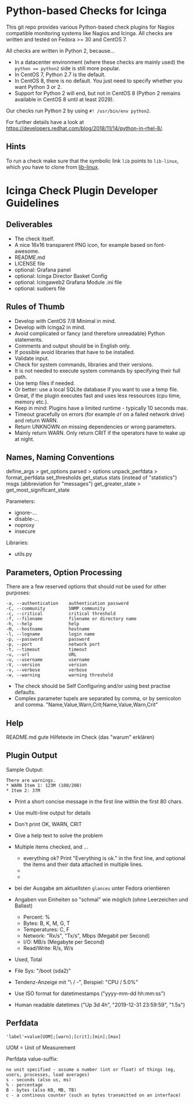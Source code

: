 # Python-based Checks for Icinga

This git repo provides various Python-based check plugins for Nagios compatible monitoring systems like Nagios and Icinga. All checks are written and tested on Fedora >= 30 and CentOS 7.

All checks are written in Python 2, because...

* In a datacenter environment (where these checks are mainly used) the `python == python2` side is still more popular.
* In CentOS 7, Python 2.7 is the default.
* In CentOS 8, there is no default. You just need to specify whether you want Python 3 or 2.
* Support for Python 2 will end, but not in CentOS 8 (Python 2 remains available in CentOS 8 until at least 2029).

Our checks run Python 2 by using `#! /usr/bin/env python2`.

For further details have a look at https://developers.redhat.com/blog/2018/11/14/python-in-rhel-8/.


## Hints

To run a check make sure that the symbolic link `lib` points to `lib-linux`, which you have to clone from [lib-linux](https://gitlab.com/linuxfabrik-icinga-plugins/lib-linux).


# Icinga Check Plugin Developer Guidelines

## Deliverables

* The check itself.
* A nice 16x16 transparent PNG icon, for example based on font-awesome.
* README.md
* LICENSE file
* optional: Grafana panel
* optional: Icinga Director Basket Config
* optional: Icingaweb2 Grafana Module .ini file
* optional: sudoers file


## Rules of Thumb

* Develop with CentOS 7/8 Minimal in mind.
* Develop with Icinga2 in mind.
* Avoid complicated or fancy (and therefore unreadable) Python statements.
* Comments and output should be in English only.
* If possible avoid libraries that have to be installed.
* Validate input.
* Check for system commands, libraries and their versions.
* It is not needed to execute system commands by specifying their full path.
* Use temp files if needed.
* Or better: use a local SQLite database if you want to use a temp file.
* Great, if the plugin executes fast and uses less ressources (cpu time, memory etc.).
* Keep in mind: Plugins have a limited runtime - typically 10 seconds max.
* Timeout gracefully on errors (for example `df` on a failed network drive) and return WARN.
* Return UNKNOWN on missing dependencies or wrong parameters.
* Mainly return WARN. Only return CRIT if the operators have to wake up at night.


## Names, Naming Conventions

define_args     > get_options
parsed          > options
unpack_perfdata > format_perfdata
set_thresholds
get_status
stats (instead of "statistics")
msgs (abbreviation for "messages")
get_greater_state > get_most_significant_state


Parameters:

* ignore-...
* disable-...
* noproxy
* insecure

Libraries:

* utils.py


## Parameters, Option Processing

There are a few reserved options that should not be used for other purposes:

    -a, --authentication    authentication password
    -C, --community         SNMP community
    -c, --critical          critical threshold
    -f, --filename          filename or directory name
    -h, --help              help
    -H, --hostname          hostname
    -l, --logname           login name
    -p, --password          password
    -p, --port              network port
    -t, --timeout           timeout
    -u, --url               URL
    -u, --username          username
    -V, --version           version
    -v, --verbose           verbose
    -w, --warning           warning threshold

* The check should be Self Configuring and/or using best practise defaults.
* Complex parameter tupels are separated by comma, or by semicolon and comma.
  "Name,Value,Warn,Crit;Name,Value,Warn,Crit"


## Help

README.md
gute Hilfetexte im Check (das "warum" erklären)


## Plugin Output

Sample Output:

```
There are warnings.
* WARN Item 1: 123M (100/200)
* Item 2: 37M
```

* Print a short concise message in the first line within the first 80 chars.
* Use multi-line output for details
* Don't print OK, WARN, CRIT
* Give a help text to solve the problem
* Multiple items checked, and ...
  - everything ok? Print "Everything is ok." in the first line, and optional the items and their data attached in multiple lines.
  - 
  - 

* bei der Ausgabe am aktuellsten `glances` unter Fedora orientieren
* Angaben von Einheiten so "schmal" wie möglich (ohne Leerzeichen und Ballast)
  * Percent: %
  * Bytes: B, K, M, G, T
  * Temperatures: C, F
  * Network: "Rx/s", "Tx/s", Mbps (Megabit per Second)
  * I/O: MB/s (Megabyte per Second)
  * Read/Write: R/s, W/s
* Used, Total
* File Sys: "/boot (sda2)"
* Tendenz-Anzeige mit "\ / -", Beispiel: "CPU / 5.0%" 
* Use ISO format for datetimestamps ("yyyy-mm-dd hh:mm:ss")
* Human readable datetimes ("Up 3d 4h", "2019-12-31 23:59:59", "1.5s")


## Perfdata

    'label'=value[UOM];[warn];[crit];[min];[max]

UOM = Unit of Measurement


Perfdata value-suffix:

    no unit specified - assume a number (int or float) of things (eg, users, processes, load averages)
    s - seconds (also us, ms)
    % - percentage
    B - bytes (also KB, MB, TB)
    c - a continous counter (such as bytes transmitted on an interface)

